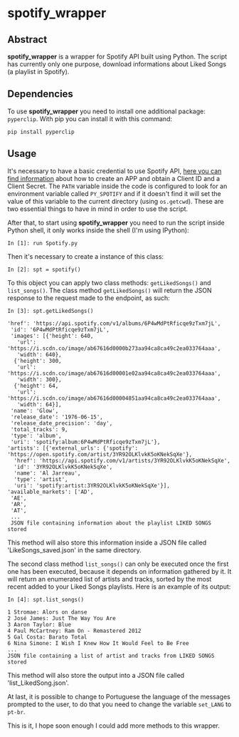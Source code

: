 spotify_wrapper
========


Abstract
--------

**spotify_wrapper** is a wrapper for Spotify API built using Python. The script has currently only one purpose, download informations about Liked Songs (a playlist in Spotify). 

Dependencies
--------

To use **spotify_wrapper** you need to install one additional package: `pyperclip`.
With pip you can install it with this command:

    pip install pyperclip

Usage
--------

It's necessary to have a basic credential to use Spotify API, [here you can find information](https://developer.spotify.com/documentation/general/guides/app-settings/) about how to create an APP and obtain a Client ID and a Client Secret. The `PATH` variable inside the code is configured to look for an environment variable called `PY_SPOTIFY` and if it doesn't find it will set the value of this variable to the current directory (using `os.getcwd`). These are two essential things to have in mind in order to use the script. 

After that, to start using **spotify_wrapper** you need to run the script inside Python shell, it only works inside the shell (I'm using IPython):
  
    In [1]: run Spotify.py

Then it's necessary to create a instance of this class:

    In [2]: spt = spotify()

To this object you can apply two class methods: `getLikedSongs()` and `list_songs()`. The class method `getLikedSongs()` will return the JSON response to the request made to the endpoint, as such:

    In [3]: spt.getLikedSongs()
    
    'href': 'https://api.spotify.com/v1/albums/6P4wMdPtRficqe9zTxm7jL',
     'id': '6P4wMdPtRficqe9zTxm7jL',
     'images': [{'height': 640,
       'url': 'https://i.scdn.co/image/ab67616d0000b273aa94ca8ca49c2ea033764aaa',
       'width': 640},
      {'height': 300,
       'url': 'https://i.scdn.co/image/ab67616d00001e02aa94ca8ca49c2ea033764aaa',
       'width': 300},
      {'height': 64,
       'url': 'https://i.scdn.co/image/ab67616d00004851aa94ca8ca49c2ea033764aaa',
       'width': 64}],
     'name': 'Glow',
     'release_date': '1976-06-15',
     'release_date_precision': 'day',
     'total_tracks': 9,
     'type': 'album',
     'uri': 'spotify:album:6P4wMdPtRficqe9zTxm7jL'},
    'artists': [{'external_urls': {'spotify': 'https://open.spotify.com/artist/3YR92OLKlvkK5oKNekSqXe'},
      'href': 'https://api.spotify.com/v1/artists/3YR92OLKlvkK5oKNekSqXe',
      'id': '3YR92OLKlvkK5oKNekSqXe',
      'name': 'Al Jarreau',
      'type': 'artist',
      'uri': 'spotify:artist:3YR92OLKlvkK5oKNekSqXe'}],
    'available_markets': ['AD',
     'AE',
     'AR',
     'AT',
     ...
     JSON file containing information about the playlist LIKED SONGS stored

This method will also store this information inside a JSON file called 'LikeSongs_saved.json' in the same directory. 

The second class method `list_songs()` can only be executed once the first one has been executed, because it depends on information gathered by it. It will return an enumerated list of artists and tracks, sorted by the most recent added to your Liked Songs playlists. Here is an example of its output:

    In [4]: spt.list_songs()
    
    1 Stromae: Alors on danse
    2 José James: Just The Way You Are
    3 Aaron Taylor: Blue
    4 Paul McCartney: Ram On - Remastered 2012
    5 Gal Costa: Barato Total
    6 Nina Simone: I Wish I Knew How It Would Feel to Be Free
    ...
    JSON file containing a list of artist and tracks from LIKED SONGS stored
    
This method will also store the output into a JSON file called 'list_LikedSong.json'.

At last, it is possible to change to Portuguese the language of the messages prompted to the user, to do that you need to change the variable `set_LANG` to `pt-br`.

This is it, I hope soon enough I could add more methods to this wrapper.
